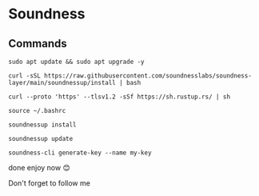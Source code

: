 # Soundness
## Commands

`sudo apt update && sudo apt upgrade -y`

`curl -sSL https://raw.githubusercontent.com/soundnesslabs/soundness-layer/main/soundnessup/install | bash`

`curl --proto 'https' --tlsv1.2 -sSf https://sh.rustup.rs/ | sh`

`source ~/.bashrc`

`soundnessup install`

`soundnessup update`

`soundness-cli generate-key --name my-key`

done enjoy now 😊  

Don't forget to follow me
